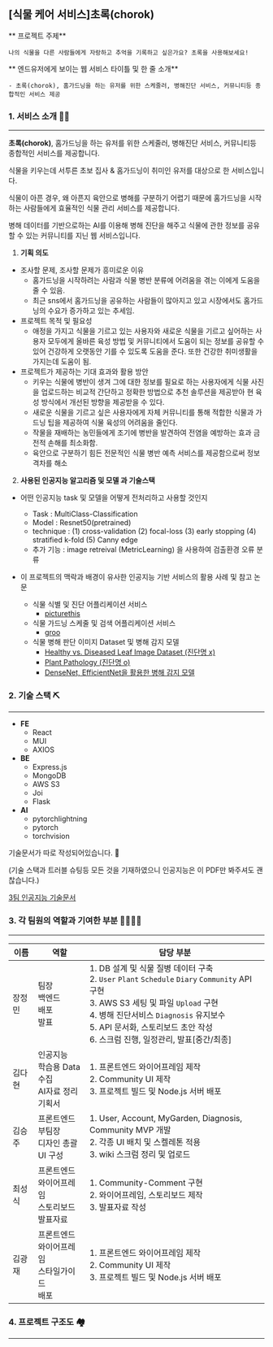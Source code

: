 ## [식물 케어 서비스]초록(chorok)

** 프로젝트 주제**

    나의 식물을 다른 사람들에게 자랑하고 추억을 기록하고 싶은가요? 초록을 사용해보세요! 
** 엔드유저에게 보이는 웹 서비스 타이틀 및 한 줄 소개**

    - 초록(chorok), 홈가드닝을 하는 유저를 위한 스케줄러, 병해진단 서비스, 커뮤니티등 종합적인 서비스 제공


### 1. 서비스 소개 👩‍🏫

---

**초록(chorok)**, 홈가드닝을 하는 유저를 위한 스케줄러, 병해진단 서비스, 커뮤니티등 종합적인 서비스를 제공합니다.

식물을 키우는데 서투른 초보 집사 & 홈가드닝이 취미인 유저를 대상으로 한 서비스입니다.

식물이 아픈 경우, 왜 아픈지 육안으로 병해를 구분하기 어렵기 때문에 홈가드닝을 시작하는 사람들에게 효율적인 식물 관리 서비스를 제공합니다.

병해 데이터를 기반으로하는 AI를 이용해 병해 진단을 해주고 식물에 관한 정보를 공유할 수 있는 커뮤니티를 지닌 웹 서비스입니다. 

1. **기획 의도**
- 조사할 문제, 조사할 문제가 흥미로운 이유
    - 홈가드닝을 시작하려는 사람과 식물 병반 분류에 어려움을 겪는 이에게 도움을 줄 수 있음.
    - 최근 sns에서 홈가드닝을 공유하는 사람들이 많아지고 있고 시장에서도 홈가드닝의 수요가 증가하고 있는 추세임.
- 프로젝트 목적 및 필요성
    - 애정을 가지고 식물을 기르고 있는 사용자와 새로운 식물을 기르고 싶어하는 사용자 모두에게 올바른 육성 방법 및 커뮤니티에서 도움이 되는 정보를 공유할 수 있어 건강하게 오랫동안 기를 수 있도록 도움을 준다. 또한 건강한 취미생활을 가지는데 도움이 됨.
- 프로젝트가 제공하는 기대 효과와 활용 방안
    - 키우는 식물에 병반이 생겨 그에 대한 정보를 필요로 하는 사용자에게 식물 사진을 업로드하는 비교적 간단하고 정확한 방법으로 추천 솔루션을 제공받아 현 육성 방식에서 개선된 방향을 제공받을 수 있다.
    - 새로운 식물을 기르고 싶은 사용자에게 자체 커뮤니티를 통해 적합한 식물과 가드닝 팁을 제공하여 식물 육성의 어려움을 줄인다.
    - 작물을 재배하는 농민들에게 조기에 병반을 발견하여 전염을 예방하는 효과 금전적 손해를 최소화함.
    - 육안으로 구분하기 힘든 전문적인 식물 병반 예측 서비스를 제공함으로써 정보 격차를 해소
    
2. **사용된 인공지능 알고리즘 및 모델 과 기술스택**
- 어떤 인공지능 task 및 모델을 어떻게 전처리하고 사용할 것인지
    - Task : MultiClass-Classification
    - Model : Resnet50(pretrained)
    - technique : (1) cross-validation
    (2) focal-loss
    (3) early stopping
    (4) stratified k-fold
    (5) Canny edge
    - 추가 기능 : image retreival (MetricLearning) 을 사용하여 검출환경 오류 분류
    
- 이 프로젝트의 맥락과 배경이 유사한 인공지능 기반 서비스의 활용 사례 및 참고 논문
    - 식물 식별 및 진단 어플리케이션 서비스
        - [picturethis](https://www.picturethisai.com/ko/app)
    - 식물 가드닝 스케줄 및 검색 어플리케이션 서비스
        - [groo](https://groo.pro/)
    - 식물 병해 판단 이미지 Dataset 및 병해 감지 모델
        - [Healthy vs. Diseased Leaf Image Dataset (진단명 x)](https://www.kaggle.com/datasets/amandam1/healthy-vs-diseased-leaf-image-dataset)
        - [Plant Pathology (진단명 o)](https://www.kaggle.com/datasets/jirkaborovec/plant-pathology-fgvc78-640px)
        - [DenseNet, EfficientNet을 활용한 병해 감지 모델](https://www.kaggle.com/code/tarunpaparaju/plant-pathology-2020-eda-models/notebook)

### 2. **기술 스택 ⛏️**

---

- **FE**
    - React
    - MUI
    - AXIOS
- **BE**
    - Express.js
    - MongoDB
    - AWS S3
    - Joi
    - Flask
- **AI**
    - pytorchlightning
    - pytorch
    - torchvision

기술문서가 따로 작성되어있습니다. 📜

(기술 스택과 트러블 슈팅등 모든 것을 기재하였으니 인공지능은 이 PDF만 봐주셔도 괜찮습니다.)

[3팀 인공지능 기술문서](file:///C:/Users/wkdwj/Desktop/ready/%EC%97%98%EB%A6%AC%EC%8A%A4/AI%ED%94%84%EB%A1%9C%EC%A0%9D%ED%8A%B83%ED%8C%80/3%ED%8C%80%20%EC%9D%B8%EA%B3%B5%EC%A7%80%EB%8A%A5%20%EA%B8%B0%EC%88%A0%EB%AC%B8%EC%84%9C.pdf)

### 3. 각 팀원의 역할과 기여한 부분 👨‍👩‍👦‍👦

---
| 이름 | 역할 | 담당 부분 |
| ------ | ------ | ------ |
| 장정민 | 팀장<br>백엔드<br>배포<br>발표 | 1. DB 설계 및 식물 질병 데이터 구축 <br> 2. `User` `Plant` `Schedule` `Diary` `Community` API 구현 <br> 3. AWS S3 세팅 및 파일 `Upload` 구현 <br> 4. 병해 진단서비스 `Diagnosis` 유지보수 <br> 5. API 문서화, 스토리보드 초안 작성 <br> 6. 스크럼 진행, 일정관리, 발표[중간/최종] |
| 김다현 | 인공지능<br>학습용 Data수집<br> AI자료 정리 <br>기획서 | 1. 프론트엔드 와이어프레임 제작<br>2. Community UI 제작<br>3. 프로젝트 빌드 및 Node.js 서버 배포 |
| 김승주 | 프론트엔드<br>부팀장<br>디자인 총괄<br>UI 구성 | 1. User, Account, MyGarden, Diagnosis, Community MVP 개발<br>2. 각종 UI 배치 및 스켈레톤 적용<br>3. wiki 스크럼 정리 및 업로드 |
| 최성식 | 프론트엔드<br>와이어프레임<br>스토리보드<br>발표자료 | 1. Community-Comment 구현<br>2. 와이어프레임, 스토리보드 제작<br>3. 발표자료 작성 |
| 김광재 | 프론트엔드<br>와이어프레임<br>스타일가이드<br>배포 | 1. 프론트엔드 와이어프레임 제작<br>2. Community UI 제작<br>3. 프로젝트 빌드 및 Node.js 서버 배포 |****



### 4. **프로젝트 구조도 🏘️**

---

[](url)
